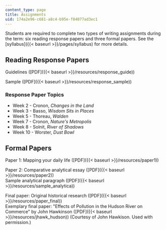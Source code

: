 ```yaml
---
content_type: page
title: Assignments
uid: 174a2e96-c681-a8c4-b95e-f84077ad3ec1
---
```


Students are required to complete two types of writing assignments during the term: six reading response papers and three formal papers. See the [syllabus]({{< baseurl >}}/pages/syllabus) for more details.

Reading Response Papers
-----------------------

Guidelines ([PDF]({{< baseurl >}}/resources/response_guide))

Sample ([PDF]({{< baseurl >}}/resources/response_sample))

### Response Paper Topics

*   Week 2 - Cronon, _Changes in the Land_
*   Week 3 - Basso, _Wisdom Sits in Places_
*   Week 5 - Thoreau, _Walden_
*   Week 7 - Cronon, _Nature's Metropolis_
*   Week 8 - Solnit, _River of Shadows_
*   Week 10 - Worster, _Dust Bowl_

Formal Papers
-------------

Paper 1: Mapping your daily life ([PDF]({{< baseurl >}}/resources/paper1))

Paper 2: Comparative analytical essay ([PDF]({{< baseurl >}}/resources/paper2))  
Sample analytical paragraph ([PDF]({{< baseurl >}}/resources/sample_analytica))

Final paper: Original historical research ([PDF]({{< baseurl >}}/resources/paper_final))  
Exemplary final paper: "Effects of Pollution in the Hudson River on Commerce" by John Hawkinson ([PDF]({{< baseurl >}}/resources/jhawk_hudson)) (Courtesy of John Hawkison. Used with permission.)